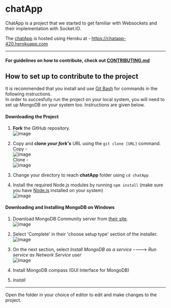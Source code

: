 # chatApp

ChatApp is a project that we started to get familiar with Websockets and their implementation with Socket.IO.

The [chatApp](https://chatapp-420.herokuapp.com) is hosted using Heroku at - https://chatapp-420.herokuapp.com

---

#### For guidelines on how to contribute, check out [CONTRIBUTING.md](https://github.com/osBins/chatApp/blob/main/CONTRIBUTING.md) 

## How to set up to contribute to the project
It is recommended that you install and use [Git Bash](https://git-scm.com/downloads) for commands in the following instructions.  
In order to succesfully run the project on your local system, you will need to set up MongoDB on your system too. Instructions are given below.  

#### Downloading the Project

1. **Fork** the GitHub repository.  
   ![image](https://user-images.githubusercontent.com/70942982/143769515-719cdb62-3b85-4d55-8577-ca6a5cdbc4bb.png)

2. Copy and **clone *your fork's*** URL using the `git clone [URL]` command. <br/>
   Copy - <br/>
   ![image](https://user-images.githubusercontent.com/70942982/143769547-9c69be81-e449-4c95-b3ac-2adea2ea7ea1.png) <br/>
   Clone - <br/>
   ![image](https://user-images.githubusercontent.com/70942982/143769592-3bdf78ab-aa1a-4f78-91e7-8e0e728d85c9.png)

3. Change your directory to reach **chatApp** folder using `cd chatApp`

4. Install the required Node.js modules by running `npm install`
   (make sure you have [Node.js](https://nodejs.org/en/download/) installed on your system)  
   ![image](https://user-images.githubusercontent.com/70942982/143769635-a7dc31c9-6681-4032-b181-1045330d149e.png)


#### Downloading and Installing MongoDB on Windows

1. Download MongoDB Community server from [their site](https://www.mongodb.com/try/download/community).  
   ![image](https://user-images.githubusercontent.com/70942982/145673558-3ed3f457-0c89-43ab-b64e-fed285ecb076.png)

2. Select 'Complete' in their 'choose setup type' section of the installer.  
   ![image](https://user-images.githubusercontent.com/70942982/145673581-8977bf8e-8564-4e81-9e62-5bc7a6064623.png)

3. On the next section, select *Install MongoDB as a service* ----> *Run service as Network Service user*  
   ![image](https://user-images.githubusercontent.com/70942982/145673593-a7aff4fd-7420-4aef-9b69-3212ffb0dbc9.png)

4. Install MongoDB compass (GUI Interface for MongoDB)
5. *Install*
   
---
Open the folder in your choice of editor to edit and make changes to the project.
